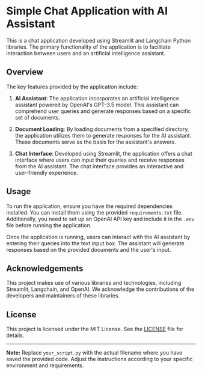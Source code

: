 # Simple Chat Application with AI Assistant

This is a chat application developed using Streamlit and Langchain Python libraries. The primary functionality of the application is to facilitate interaction between users and an artificial intelligence assistant.

## Overview

The key features provided by the application include:

1. **AI Assistant**: The application incorporates an artificial intelligence assistant powered by OpenAI's GPT-3.5 model. This assistant can comprehend user queries and generate responses based on a specific set of documents.

2. **Document Loading**: By loading documents from a specified directory, the application utilizes them to generate responses for the AI assistant. These documents serve as the basis for the assistant's answers.

3. **Chat Interface**: Developed using Streamlit, the application offers a chat interface where users can input their queries and receive responses from the AI assistant. The chat interface provides an interactive and user-friendly experience.

## Usage

To run the application, ensure you have the required dependencies installed. You can install them using the provided `requirements.txt` file. Additionally, you need to set up an OpenAI API key and include it in the `.env` file before running the application.

Once the application is running, users can interact with the AI assistant by entering their queries into the text input box. The assistant will generate responses based on the provided documents and the user's input.

## Acknowledgements

This project makes use of various libraries and technologies, including Streamlit, Langchain, and OpenAI. We acknowledge the contributions of the developers and maintainers of these libraries.

## License

This project is licensed under the MIT License. See the [LICENSE](LICENSE) file for details.

---

**Note:** Replace `your_script.py` with the actual filename where you have saved the provided code. Adjust the instructions according to your specific environment and requirements.
